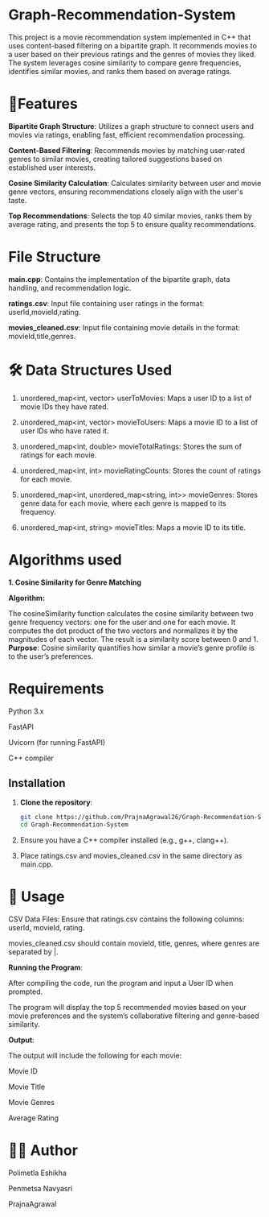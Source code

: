 # Graph-Recommendation-System
This project is a movie recommendation system implemented in C++ that uses content-based filtering on a bipartite graph. It recommends movies to a user based on their previous ratings and the genres of movies they liked. The system leverages cosine similarity to compare genre frequencies, identifies similar movies, and ranks them based on average ratings.


# 🚀Features

**Bipartite Graph Structure**: Utilizes a graph structure to connect users and movies via ratings, enabling fast, efficient recommendation processing.

**Content-Based Filtering**: Recommends movies by matching user-rated genres to similar movies, creating tailored suggestions based on established user interests.

**Cosine Similarity Calculation**: Calculates similarity between user and movie genre vectors, ensuring recommendations closely align with the user's taste.

**Top Recommendations**: Selects the top 40 similar movies, ranks them by average rating, and presents the top 5 to ensure quality recommendations.

# File Structure
**main.cpp**: Contains the implementation of the bipartite graph, data handling, and recommendation logic.

**ratings.csv**: Input file containing user ratings in the format: userId,movieId,rating.

**movies_cleaned.csv**: Input file containing movie details in the format: movieId,title,genres.

# 🛠️ Data Structures Used
1. unordered_map<int, vector<int>> userToMovies: Maps a user ID to a list of movie IDs they have rated.
   
2. unordered_map<int, vector<int>> movieToUsers: Maps a movie ID to a list of user IDs who have rated it.
   
3. unordered_map<int, double> movieTotalRatings: Stores the sum of ratings for each movie.
   
4. unordered_map<int, int> movieRatingCounts: Stores the count of ratings for each movie.
   
5. unordered_map<int, unordered_map<string, int>> movieGenres: Stores genre data for each movie, where each genre is mapped to its frequency.
   
6. unordered_map<int, string> movieTitles: Maps a movie ID to its title.

# Algorithms used
**1. Cosine Similarity for Genre Matching**

**Algorithm:**

The cosineSimilarity function calculates the cosine similarity between two genre frequency vectors: one for the user and one for each movie.
It computes the dot product of the two vectors and normalizes it by the magnitudes of each vector.
The result is a similarity score between 0 and 1.
**Purpose**: Cosine similarity quantifies how similar a movie’s genre profile is to the user’s preferences.

# Requirements
Python 3.x

FastAPI

Uvicorn (for running FastAPI)

C++ compiler

## Installation

1. **Clone the repository**:
   ```bash
   git clone https://github.com/PrajnaAgrawal26/Graph-Recommendation-System.git
   cd Graph-Recommendation-System
   
2. Ensure you have a C++ compiler installed (e.g., g++, clang++).
   
3. Place ratings.csv and movies_cleaned.csv in the same directory as main.cpp.


# 🧩 Usage

CSV Data Files:
Ensure that ratings.csv contains the following columns: userId, movieId, rating.

movies_cleaned.csv should contain movieId, title, genres, where genres are separated by |.

**Running the Program**:

After compiling the code, run the program and input a User ID when prompted.

The program will display the top 5 recommended movies based on your movie preferences and the system’s collaborative filtering and genre-based similarity.

**Output**:

The output will include the following for each movie:

Movie ID

Movie Title

Movie Genres

Average Rating

# 👨‍💻 Author

Polimetla Eshikha

Penmetsa Navyasri 

PrajnaAgrawal




   
